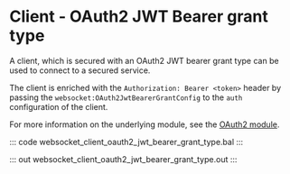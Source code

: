 # Client - OAuth2 JWT Bearer grant type

A client, which is secured with an OAuth2 JWT bearer grant type can be
used to connect to a secured service.

The client is enriched with the `Authorization: Bearer <token>` header by
passing the `websocket:OAuth2JwtBearerGrantConfig` to the `auth`
configuration of the client.

For more information on the underlying module,
see the [OAuth2 module](https://lib.ballerina.io/ballerina/oauth2/latest/).

::: code websocket_client_oauth2_jwt_bearer_grant_type.bal :::

::: out websocket_client_oauth2_jwt_bearer_grant_type.out :::